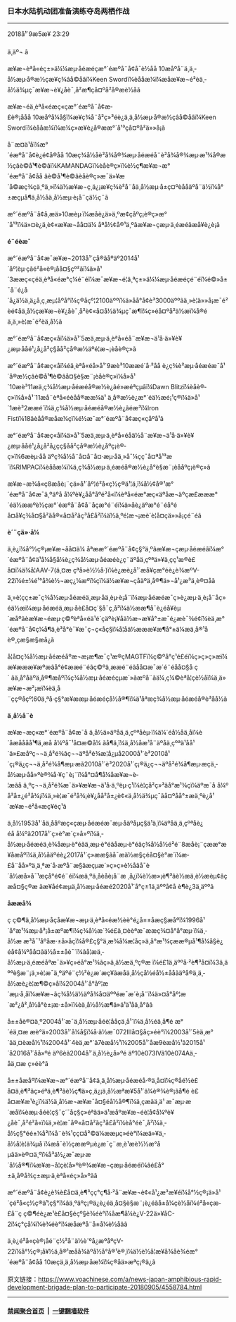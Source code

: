 ### 日本水陆机动团准备演练夺岛两栖作战
------------------------

<div class="published">
 <span class="date" title="ä¸­å½æ¶é´">
  <time datetime="2018-09-05T23:29:12+08:00">
   2018å¹´9æ5æ¥ 23:29
  </time>
 </span>
</div>
<br/>
<div class="wsw">
 <span class="dateline">
  ä¸äº¬ â
 </span>
 <p>
  æ¥æ¬èªå«éç±»ä¼¼æµ·åéæéçæ°´éæºå¨å¢å¯è½åå 10æåºå¨ä¸ä¸­å½æµ·å®æ½çæ¥ç¾âå©åâï¼Keen Swordï¼èååæ¼ï¼æåæ¥æ¬é²èä¸­å½ä¾µç¯æ¥æ¬è¥¿åè¯¸å²æ¶çå¤ºå²å®æè½åã
 </p>
 <p>
  æ¥æ¬éä¸èªå«éæç«çæ°´éæºå¨å¢æ­£è®¡ååå 10æåºå¼å§ï¼æ¥ç¾å¨å²ç»³éè¿ä¸ä¸­å½æµ·å®æ½çâå©åâï¼Keen Swordï¼èååæ¼ï¼æ¼ç»æ¥è¿å®ææ°´å¹³çå¤ºå²ä»»å¡ã
 </p>
 <p>
  å¨æ­¤ä¹åï¼æ°´éæºå¨å¢è¿é¢å®åå 10æç¾å½åè²å¾å®¾æµ·åéæéå¨è²å¾å®¾æµ·æ¹¾å®æ½çâè©å¹¶è©âï¼KAMANDAGï¼èåè®­ç»ï¼è½ç¶æ¥æ¬æ°´éæºå¨å¢åå âè©å¹¶è©âèåè®­ç»æ¯ä»¥æ´å©æç¾ç­ä¸ºä¸»ï¼ä½æ¥æ¬ç¸ä¿¡æ¥ç¾è²å¨åä¸­å½æµ·å±ç¤ºèååäºå¨ä½ï¼å°±æçµå¶ä¸­å½åä¸­å½æµ·è¡å¨çä½ç¨ã
 </p>
 <p>
  æ°´éæºå¨å¢å¸æä»10æèµ·ï¼æåè¿ä»ä¸ºæ­¢çåºç¡è®­ç»æ°´å¹³ï¼ä»¤è¿ä¸è¢«æ¥æ¬åå¤ä¼ åªå½¢å®¹ä¸ºâæ¥æ¬çæµ·ä¸éæéâæå¥è¿è¡ã
 </p>
 <p>
  <strong>
   é¨éèæ¯
  </strong>
 </p>
 <p>
  æ°´éæºå¨å¢æ¯æ¥æ¬2013å¹´ç­å®ãåºäº2014å¹´åº¦èµ·çãé²å«è®¡åå¤§çº²ãï¼ä»å¹´3ææç«çéä¸èªå«éæ°ç¼é¨éï¼æ¯æ¥æ¬é¦ä¸ªç±»ä¼¼æµ·åéæéçé¨éï¼é©»å±¯å¨é¿å´å¿ä½ä¸ä¿å¸ç¸æµ¦åºå°ï¼ç®åçº¦2100äººï¼ä»åå°å¢è³3000äººãä¸»è¦ä»»å¡æ¯é²èé¢åä¸­å½çæ¥æ¬è¥¿åè¯¸å²è¢«å¤å½ä¾µç¯æ¶ï¼ç»éå¤ºå²ä½æï¼å®éä¸ä¸»è¦æ¯é²èä¸­å½ã
 </p>
 <p>
  æ°´éæºå¨å¢æç«åï¼ä»å¹´5æä¸æµ·ä¸èªå«éå¨æ¥æ¬ä¹å·ä»¥è¥¿æµ·ååé¹¿å¿å²ç§å­å²ç­å®æ½äºé¦æ¬¡èåè®­ç»ã
 </p>
 <p>
  æ°´éæºå¨å¢æç«åï¼éä¸èªå«éå»å¹´9æè³10ææé´å·²åå è¿ç¾è²æµ·åéæéæ¯å¹´å®æ½çâè©å¹¶è©âå¤§è§æ¨¡èåè®­ç»ï¼å»å¹´10æè³11æä¸ç¾å½æµ·åéæéå®æ½è¿âé»æéªçµâï¼Dawn Blitzï¼èåè®­ç»ï¼å»å¹´11æå¨èªå«éèåå®ææ¼ä¹ ä¸­å®æ½è¿æ°´éä½æé¡¹ç®ï¼ä»å¹´1æè³2ææé´ï¼ä¸ç¾å½æµ·åéæéå®æ½è¿âéæ³ï¼Iron Fistï¼18âèåå®æåæ¼ç­ï¼é½æ¯æ°´éæºå¨å¢æç«çåºå¹ã
 </p>
 <p>
  æ°´éæºå¨å¢æç«åï¼ä»å¹´5æä¸æµ·ä¸èªå«éåä½å¨æ¥æ¬ä¹å·ä»¥è¥¿æµ·ååé¹¿å¿å²å¿çç§å­å²ç­å®æ½è¿åºç¡è®­ç»ï¼6æèµ·åå äºç¾å½å¨å¤å¨å¤·æµ·åä¸»å¯¼çç¯å¤ªå¹³æ´ï¼RIMPACï¼èååæ¼ï¼ä¸ç¾å½æµ·ä¸éæéå®æ½è¿å°è§æ¨¡èååºç¡è®­ç»ã
 </p>
 <p>
  æ¥æ¬æ¾å«ç8æåè¡¨çä»å¹´åº¦é²å«ç½ç®ä¹¦ä¸­ï¼å½¢å®¹æ°´éæºå¨å¢æ¯ä¸ºäºå å¼ºè¥¿åå°åºé²å«ï¼èªå«éæ°æç«äºåæ¬äºçæ­£æææ°´éä½ææºè½çæ°´éæºå¨å¢å¨åçæ°é¨éï¼ä»åè¿äºæ°é¨éå°éå¤å¥ç¾å¤§å²ãå®«å¤å²ãç³å£å²ï¼ä½ä¸ºé¦æ¬¡æè´è­¦å¤ç­ä»»å¡çé¨éã
 </p>
 <p>
  <strong>
   è´¨çä»·å¼
  </strong>
 </p>
 <p>
  ä¸è¿ï¼å°½ç®¡æ¥æ¬åå¤ä¼ åªææ°´éæºå¨å¢ç§°ä¸ºâæ¥æ¬çæµ·åéæéâï¼æ°´éæºå¨å¢ä¹å¼å§å¼è¿ç¾å½æµ·åéæéè¿ç¨äºåä¸çºªä»¥ä¸çç¹æ®è£å¤ï¼ä¾å¦AAV-7(ä¸¤æ çªå»è½½å·)ï¼è¿æè¿å¹´æå¥çæ°éè¿è¾æºV-22ï¼é±¼é¹°å¾è½¬æç¿¼æºï¼ç­ï¼ä½æ¥æ¬çåäºä¸å®¶ä»¬å¹¿æ³ä¸è®¤åã
 </p>
 <p>
  ä¸»è¦çç±æ¯ç¾å½æµ·åéæéä¸æµ·åä¸èµ·è¡å¨ï¼æµ·åéæéæ¯ç»è¿æµ·ä¸è¡å¨åç»éä½æï¼æµ·åéæéä¸æµ·åè£å¤ç´§å¯ç¸å³ï¼ä½ææ¶å¯è¿éå¥èµ´æåºãèæ¥æ¬éæµ·ç©ºèªå«éä¹é´çäºè¡¥åä½æ¬æ¥å°±æ¯é¿æè¯¾é¢ï¼èä¸æ°´éæºå¨å¢ç¼å¶ä¸è³å°è¯¥æ¯ç¬ç«åç§ï¼å¦åä½æææ¥æ¶å°±ä¼æä¸å®¹åè®¸çæ§æ§æå¿ã
 </p>
 <p>
  å¦å¤ç¾å½æµ·åéæéåºæ¬æ¡æ¶æ¯ç¹æ®çMAGTFï¼ç©ºå°ç¹é£éï¼ç»ç»ç»æï¼æ¥æææ¥æºæãå°é¢ææé¨éãç©ºä¸­ææé¨éãåå¤æ¯æ´é¨éåå¤§å ç´ ãä¸å°åäºä¸å®¶æåºï¼ç¾å½æµ·åéæéçµæ´»ãæºå¨ãä¼¸ç¼©èªå¦çè½åï¼ä¸ä»æ¥æ¬æ²¡æï¼èä¸å¨çç®åçº¦60ä¸ªå·ç§°æ¥ææµ·åéæéçå½å®¶ï¼ä¹åªæç¾å½æµ·åéæéå®è³åå½ã
 </p>
 <p>
  <strong>
   ä¸­å½å¨è
  </strong>
 </p>
 <p>
  æ¥æ¬æç«æ°´éæºå¨å¢æ¯å ä¸­å½ä»äºåä¸ä¸çºªåèµ·ï¼ä¼´éå½åä¸åï¼è´åæåååå¹¶ä¸æ­å å¼ºå¯¹å¤æ©å¼ ãå¶ä¸­ï¼ä¸­å½åæ¹å¨äºåä¸çºªä¹åå¹´ä»£æåºç¬¬ä¸å²é¾ãç¬¬äºå²é¾æ¦å¿µå2000å¹´è³2010å¹´ç¡®ä¿ç¬¬ä¸å²é¾å¶æµ·æã2010å¹´è³2020å¹´ç¡®ä¿ç¬¬äºå²é¾å¶æµ·æç­ä¸­å½æµ·åå»ºè®¾å·¥ç¨è¡¨ï¼å°¤å¶å¼åæ¥æ¬è­¦æãå ä¸ºç¬¬ä¸å²é¾æ¯ä»¥æ¥æ¬ä¹å·ä¸ºèµ·ç¹ï¼è¦çå²ç»³ãå°æ¹¾ç­ï¼äºæ¯å å¼ºå²å±¿é²å¾¡ï¼ä¸»è¦æ¯é²å¾¡è¥¿åå²å±¿è¢«ä¸­å½ä¾µç¯ãå¤ºåå°±æä¸ºè¿å¹´æ¥æ¬é²å«æç¥éç¹ã
 </p>
 <p>
  ä¸­å½1953å¹´åä¸ååºæç«çæµ·åéæéæ¯æµ·åäºåµç§ä¹ä¸ï¼äºåä¸ä¸çºªåè¿éå å¼ºã2017å¹´ç»è°æ´ç»å»ºï¼ä¸­å½æµ·åéæéä¸è¾åæµ·è°éãä¸æµ·è°éãåæµ·è°éãç¾å½å½é²é¨8æåè¡¨çææ°æ¥åæåºï¼ä¸­å½åäºéè¿2017å¹´ç»ææ§ãå¯æä½æ§çéå¤§è°æ´ï¼æ­£å¨åå»ºä¸ä¸ªæ´å·æºå¨æ§ãæçµæ´»ç»ç»è½åãå¯è´å½æå»å¯¹æçå°é¢é¨éï¼æä¸ºä¸åèåè¡å¨æ ¸å¿ï¼è½æ»¡è¶³âè½æä¸è½æèµ¢âçæå¤§ç®æ ãæ¥åé¢æµä¸­å½æµ·åéæé2020å¹´å°ç±1ä¸äººå¢å è¶è¿3ä¸äººã
 </p>
 <p>
  <strong>
   åææå¾
  </strong>
 </p>
 <p>
  ç ç©¶ä¸­å½æµ·åçåæ¥æ¬æµ·ä¸èªå«éæ½èè°é¿å±±åæç§æåºï¼1996å¹´å°æ¹¾æµ·å³¡å±æºæ¶ï¼ç¾å½æ´¾é£ä¸¤èèªæ¯ææç¾¤å°å°æµ·ï¼ä¸­å½æ æ³å¯¹åºåæ·±å»åçï¼å®£ç§°ä¸æ¾å¼æ­¦åç»ä¸å°æ¹¾çææ®µå¹¶å¼å§è¿éå¢å¼ºåå¤ãä½å±±åè¯´ï¼âå¦æä¸­å½æµ·ä¸éæéåªæ¯ä»¥ç»éå°æ¹¾ãç»ä¸ä½æä¸ºç®æ ï¼é£1ä¸äººå·²è¶³å¤ï¼3ä¸äººè§æ¨¡ä¸»è¦æ¯ä¸ºäºé¨ç½²è¿æ´æç¥ãæåä¸­å½çå½éå½±ååãäºå®ä¸ä¸­å½æè¿è¦æ¶©ç»åï¼2004å¹´å°åº¦æ´æµ·å¸åï¼æ¥æ¬ãç¾å½ä½äºå¾å¤äººéæ¯æ´è¡å¨ï¼ä»¤å°åº¦æ´æ²¿å²¸å½å°è±¡æ·±å»ï¼èä¸­å½å½æ¶ä»ä¹ä¹åä¸å°ãâ
 </p>
 <p>
  å±±åè®¤ä¸º2004å¹´æ¯ä¸­å½æµ·åéè¦ååçä¸å¹´ï¼ä¸­å½éä¸­å¶é æ°´éä¸¤æ æè°ä»2003å¹´å¼å§ï¼å·ä½æ¯072IIIå¤§åç»éè°ï¼2003å¹´5èä¸æ°´ãä¸¤èæå½¹ï¼2004å¹´4èä¸æ°´ã7èæå½¹ï¼2005å¹´åæ9èæå½¹ã2015å¹´å2016å¹´åå»ºé äº6èã2004å¹´ä¸­å½è¿å»ºé äº10è073IVã10è074Aä¸­åä¸¤æ ç»éè°ã
 </p>
 <p>
  å±±åæåºï¼æ¥æ¬æ°´éæºå¨å¢ä¸ä¸­å½æµ·åéæéå·®ä¸å¤ï¼ç®åé½è£å¤ä¸è¶³ãç»éªä¸è¶³ãè½ç¶ä»ç¸ä¿¡ä¸­å½æªæ¥5å¹´ä¼è®¾è®¡ãå¶é è£å¤æ¥æ¹è¿ï¼ä½ä¸­å½æ¬æ¥æ¯å¤§éå½å®¶ï¼ä¸çæãä¸ä¹ æ¯æµ·æ´æåï¼èæµ·åéè¦ç§¯ç´¯åç§ç»éªãä»ä¹æåºæ¥æ¬éè¦å¢å¼ºè¥¿åè¯¸å²é²å«ï¼ä¸»è¦æ¯å®«å¤å²ãç³å£å²ï¼èå°éè¯¸å²ï¼ä¸­å½ç§°éé±¼å²ï¼å¨è¾¹çç¤å²©ä¼ææµç»éè°ï¼æä»¥ä¸­å½å¦è¦ä¾µå ï¼æå¯è½çææ®µè¿æ¯ç¨æ¸è¹æ­è½½æ°åµãä»è®¤ä¸ºï¼å³ä½¿æ¯æµ·æ´å½å®¶ï¼æ¥æ¬å¦çè¦å»ºè®¾æ¥æ¬çæµ·åéæéï¼âé£å°±ä¸å®å¾ç±æµ·ä¸èªå«éç»å»ºãâ
 </p>
 <p>
  æ°´éæºå¨å¢è¿è¾è£å¤ä¸è¶³çç°ç¶å·²å¨æ¥æ¬è¢«å¹¿æ³æ¥éï¼å°½ç®¡ä»å¹´çé²å«ç½ç®ä¹¦ç§°ï¼âä¸ºäºç¡®ä¿è¿éä¸å¤§è§æ¨¡è¿éãå±å¼çè½åï¼é²å«çæ­£å¨ç ç©¶éè¿æ¹è£å¤§éçº§è¾éè°ï¼åæ¶å¼è¿V-22ä»¥åC-2ï¼ç°çå¼ï¼è¾éè°ï¼æåæºå¨å±å¼è½åâã
 </p>
 <p>
  ä¸è¿é²å«çè®¡åé¨ç½²å¨ä½è´ºå¿æºåºçV-22ï¼å°½ç®¡å¥½ä¸å®¹æåå¾äºå½å°å®¹è®¸ï¼ä½è½å¦æ¥å¾åè¾éæ°´éæºå¨å¢åå 10æçä¸ä¸­å½æµ·åæ¼ï¼ç®åä»æªç¡®ä¿ã
 </p>
</div>

原文链接：https://www.voachinese.com/a/news-japan-amphibious-rapid-development-brigade-plan-to-participate-20180905/4558784.html


------------------------
#### [禁闻聚合首页](https://github.com/gfw-breaker/banned-news/blob/master/README.md) &nbsp;|&nbsp;  [一键翻墙软件](https://github.com/gfw-breaker/nogfw/blob/master/README.md)
